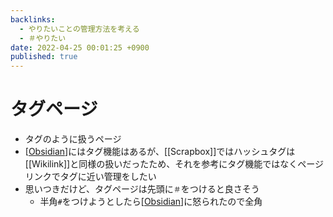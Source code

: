 ```yaml
---
backlinks:
  - やりたいことの管理方法を考える
  - ＃やりたい
date: 2022-04-25 00:01:25 +0900
published: true
---
```


# タグページ

- タグのように扱うページ
- [[Obsidian]]にはタグ機能はあるが、[[Scrapbox]]ではハッシュタグは[[Wikilink]]と同様の扱いだったため、それを参考にタグ機能ではなくページリンクでタグに近い管理をしたい
- 思いつきだけど、タグページは先頭に`＃`をつけると良さそう
  - 半角`#`をつけようとしたら[[Obsidian]]に怒られたので全角

[//begin]: # "Autogenerated link references for markdown compatibility"
[Obsidian]: Obsidian "Obsidian"
[Obsidian]: Obsidian "Obsidian"
[//end]: # "Autogenerated link references"
